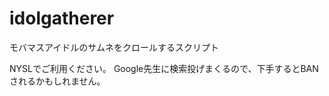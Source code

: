 idolgatherer
============

モバマスアイドルのサムネをクロールするスクリプト

NYSLでご利用ください。
Google先生に検索投げまくるので、下手するとBANされるかもしれません。
